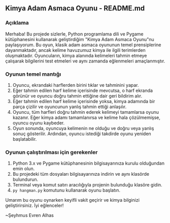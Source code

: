 ## Kimya Adam Asmaca Oyunu - README.md

### Açıklama
Merhaba! Bu projede sizlerle, Python programlama dili ve Pygame kütüphanesini kullanarak geliştirdiğim "Kimya Adam Asmaca Oyunu"nu paylaşıyorum. Bu oyun, klasik adam asmaca oyununun temel prensiplerine dayanmaktadır, ancak kelime havuzumuz kimya ile ilgili terimlerden oluşmaktadır. Oyuncuların, kimya alanında kelimeleri tahmin etmeye çalışarak bilgilerini test etmeleri ve aynı zamanda eğlenmeleri amaçlanmıştır.

### Oyunun temel mantığı
1) Oyuncu, ekrandaki harflerden birini tıklar ve tahminini yapar.
2) Eğer tahmin edilen harf kelime içerisinde mevcutsa, o harf ekranda görünür ve oyuncu doğru tahmin ettiğine dair geri bildirim alır.
3) Eğer tahmin edilen harf kelime içerisinde yoksa, kimya adamında bir parça çizilir ve oyuncunun yanlış tahmin ettiği anlaşılır.
4) Oyuncu, tüm harfleri doğru tahmin ederek kelimeyi tamamlarsa oyunu kazanır. Eğer kimya adamı tamamlanırsa ve kelime hala çözülmemişse, oyuncu oyunu kaybeder.
5) Oyun sonunda, oyuncuya kelimenin ne olduğu ve doğru veya yanlış sonuç gösterilir. Ardından, oyuncu istediği takdirde oyunu yeniden başlatabilir.

### Oyunun çalıştırılması için gerekenler
1) Python 3.x ve Pygame kütüphanesinin bilgisayarınıza kurulu olduğundan emin olun.
2) Bu projedeki tüm dosyaları bilgisayarınıza indirin ve aynı klasörde bulundurun.
3) Terminal veya komut satırı aracılığıyla projenin bulunduğu klasöre gidin.
4) `py hangman.py` komutunu kullanarak oyunu başlatın.

Umarım bu oyunu oynarken keyifli vakit geçirir ve kimya bilginizi geliştirirsiniz. İyi eğlenceler!

~Şeyhmus Evren Alhas
